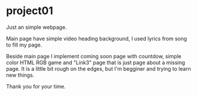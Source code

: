# project01
Just an simple webpage. 

Main page have simple video heading background, I used lyrics from song to fill my page.

Beside main page I implement coming soon page with countdow, simple color HTML RGB game and "Link3" page that is just page about a missing page.
It is a little bit rough on the edges, but I'm begginer and trying to learn new things. 

Thank you for your time.
